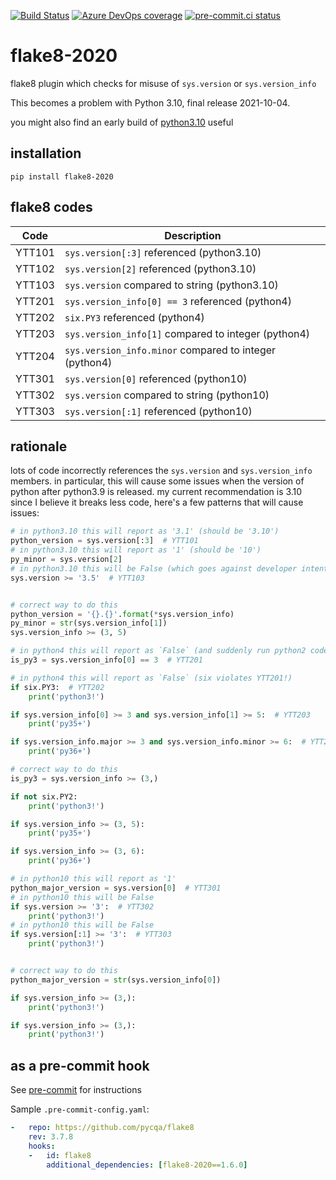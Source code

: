 [![Build Status](https://dev.azure.com/asottile/asottile/_apis/build/status/asottile.flake8-2020?branchName=master)](https://dev.azure.com/asottile/asottile/_build/latest?definitionId=27&branchName=master)
[![Azure DevOps coverage](https://img.shields.io/azure-devops/coverage/asottile/asottile/27/master.svg)](https://dev.azure.com/asottile/asottile/_build/latest?definitionId=27&branchName=master)
[![pre-commit.ci status](https://results.pre-commit.ci/badge/github/asottile/flake8-2020/master.svg)](https://results.pre-commit.ci/latest/github/asottile/flake8-2020/master)

flake8-2020
===========

flake8 plugin which checks for misuse of `sys.version` or `sys.version_info`

This becomes a problem with Python 3.10, final release 2021-10-04.

you might also find an early build of [python3.10] useful

[python3.10]: https://github.com/asottile/python3.10

## installation

`pip install flake8-2020`

## flake8 codes

| Code   | Description                                            |
|--------|--------------------------------------------------------|
| YTT101 | `sys.version[:3]` referenced (python3.10)              |
| YTT102 | `sys.version[2]` referenced (python3.10)               |
| YTT103 | `sys.version` compared to string (python3.10)          |
| YTT201 | `sys.version_info[0] == 3` referenced (python4)        |
| YTT202 | `six.PY3` referenced (python4)                         |
| YTT203 | `sys.version_info[1]` compared to integer (python4)    |
| YTT204 | `sys.version_info.minor` compared to integer (python4) |
| YTT301 | `sys.version[0]` referenced (python10)                 |
| YTT302 | `sys.version` compared to string (python10)            |
| YTT303 | `sys.version[:1]` referenced (python10)                |

## rationale

lots of code incorrectly references the `sys.version` and `sys.version_info`
members.  in particular, this will cause some issues when the version of python
after python3.9 is released.  my current recommendation is 3.10 since I believe
it breaks less code, here's a few patterns that will cause issues:

```python
# in python3.10 this will report as '3.1' (should be '3.10')
python_version = sys.version[:3]  # YTT101
# in python3.10 this will report as '1' (should be '10')
py_minor = sys.version[2]
# in python3.10 this will be False (which goes against developer intention)
sys.version >= '3.5'  # YTT103


# correct way to do this
python_version = '{}.{}'.format(*sys.version_info)
py_minor = str(sys.version_info[1])
sys.version_info >= (3, 5)
```

```python
# in python4 this will report as `False` (and suddenly run python2 code!)
is_py3 = sys.version_info[0] == 3  # YTT201

# in python4 this will report as `False` (six violates YTT201!)
if six.PY3:  # YTT202
    print('python3!')

if sys.version_info[0] >= 3 and sys.version_info[1] >= 5:  # YTT203
    print('py35+')

if sys.version_info.major >= 3 and sys.version_info.minor >= 6:  # YTT204
    print('py36+')

# correct way to do this
is_py3 = sys.version_info >= (3,)

if not six.PY2:
    print('python3!')

if sys.version_info >= (3, 5):
    print('py35+')

if sys.version_info >= (3, 6):
    print('py36+')
```

```python
# in python10 this will report as '1'
python_major_version = sys.version[0]  # YTT301
# in python10 this will be False
if sys.version >= '3':  # YTT302
    print('python3!')
# in python10 this will be False
if sys.version[:1] >= '3':  # YTT303
    print('python3!')


# correct way to do this
python_major_version = str(sys.version_info[0])

if sys.version_info >= (3,):
    print('python3!')

if sys.version_info >= (3,):
    print('python3!')
```

## as a pre-commit hook

See [pre-commit](https://github.com/pre-commit/pre-commit) for instructions

Sample `.pre-commit-config.yaml`:

```yaml
-   repo: https://github.com/pycqa/flake8
    rev: 3.7.8
    hooks:
    -   id: flake8
        additional_dependencies: [flake8-2020==1.6.0]
```
